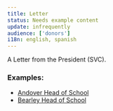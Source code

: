 ```yaml
---
title: Letter
status: Needs example content
update: infrequently
audience: ['donors']
i18n: english, spanish
---
```


A Letter from the President (SVC). 

### Examples:

* [Andover Head of School](http://www.andover.edu/About/HeadOfSchool/Pages/AboutJohnPalfrey.aspx)
* [Bearley Head of School](http://www.brearley.org/Page/About/Head-of-School)
